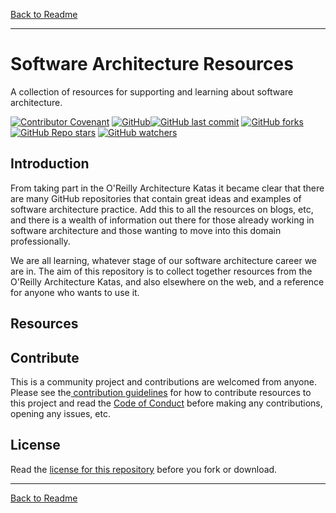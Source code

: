 [Back to Readme](README.md)

---

# Software Architecture Resources

A collection of resources for supporting and learning about software architecture.

[![Contributor Covenant](https://img.shields.io/badge/Contributor%20Covenant-2.1-4baaaa.svg)](code_of_conduct.md) [![GitHub](https://img.shields.io/github/license/tekiegirl/SoftwareArchitectureResources)](LICENSE)[![GitHub last commit](https://img.shields.io/github/last-commit/tekiegirl/SoftwareArchitectureResources)](https://github.com/tekiegirl/SoftwareArchitectureResources/commits/main) [![GitHub forks](https://img.shields.io/github/forks/tekiegirl/SoftwareArchitectureResources?style=social)](https://github.com/tekiegirl/SoftwareArchitectureResources/network/members) [![GitHub Repo stars](https://img.shields.io/github/stars/tekiegirl/SoftwareArchitectureResources?style=social)](https://github.com/tekiegirl/SoftwareArchitectureResources/stargazers) [![GitHub watchers](https://img.shields.io/github/watchers/tekiegirl/SoftwareArchitectureResources?style=social)](https://github.com/tekiegirl/SoftwareArchitectureResources/watchers)

## Introduction

From taking part in the O'Reilly Architecture Katas it became clear that there are many GitHub repositories that contain great ideas and examples of software architecture practice. Add this to all the resources on blogs, etc, and there is a wealth of information out there for those already working in software architecture and those wanting to move into this domain professionally. 

We are all learning, whatever stage of our software architecture career we are in. The aim of this repository is to collect together resources from the O'Reilly Architecture Katas, and also elsewhere on the web, and a reference for anyone who wants to use it.

## Resources

## Contribute

This is a community project and contributions are welcomed from anyone. Please see the[ contribution guidelines](CONTRIBUTING.md) for how to contribute resources to this project and read the [Code of Conduct](CODE_OF_CONDUCT.md) before making any contributions, opening any issues, etc.

## License

Read the [license for this repository](LICENSE) before you fork or download.

---

[Back to Readme](README.md)
